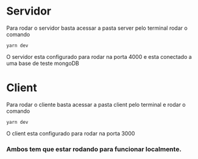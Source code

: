 # Servidor
Para rodar o servidor basta acessar a pasta server pelo terminal rodar o comando 
``````
yarn dev
``````
O servidor esta configurado para rodar na porta 4000 e esta conectado a uma base de teste mongoDB

# Client
Para rodar o cliente basta acessar a pasta client pelo terminal e rodar o comando
``````
yarn dev
``````
O client esta configurado para rodar na porta 3000

### Ambos tem que estar rodando para funcionar localmente.